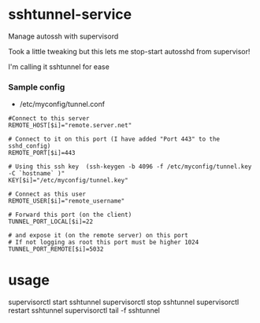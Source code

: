 # sshtunnel-service
Manage autossh with supervisord

Took a little tweaking but this lets me stop-start autosshd from supervisor!

I'm calling it sshtunnel for ease



### Sample config
- /etc/myconfig/tunnel.conf

```
#Connect to this server
REMOTE_HOST[$i]="remote.server.net"

# Connect to it on this port (I have added "Port 443" to the sshd_config)
REMOTE_PORT[$i]=443

# Using this ssh key  (ssh-keygen -b 4096 -f /etc/myconfig/tunnel.key -C `hostname` )"
KEY[$i]="/etc/myconfig/tunnel.key"

# Connect as this user
REMOTE_USER[$i]="remote_username"

# Forward this port (on the client)
TUNNEL_PORT_LOCAL[$i]=22

# and expose it (on the remote server) on this port
# If not logging as root this port must be higher 1024
TUNNEL_PORT_REMOTE[$i]=5032
```

# usage

supervisorctl start sshtunnel
supervisorctl stop  sshtunnel
supervisorctl restart sshtunnel
supervisorctl tail -f sshtunnel
